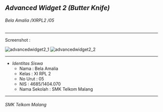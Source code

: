 ## *__Advanced Widget 2 (Butter Knife)__*
###### *Bela Amalia /XIRPL2 /05*
-------------------------------------------------------
Screenshot :

![advancedwidget2_1](https://cloud.githubusercontent.com/assets/22131343/18812891/966b57b0-830d-11e6-9191-e72a6297db3c.JPG)
![advancedwidget2_2](https://cloud.githubusercontent.com/assets/22131343/18812892/969fff6a-830d-11e6-8c56-fe7e7b3d0d8c.JPG)

-------------------------------------------------------
* *Identitas Siswa* 
  * Nama          : Bela Amalia
  * Kelas         : XI RPL 2
  * No Urut       : 05
  * NIS           : 4685/1404.070
  * Nama Sekolah  : SMK Telkom Malang

-------------------------------------------------------

###### *SMK Telkom Malang*

